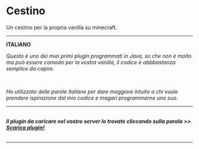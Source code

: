 # Cestino

Un cestino per la propria vanilla su minecraft.
<br>
<hr>

<b>ITALIANO</b> 

<i>Questo è uno dei miei primi plugin programmati in Java, so che non è molto ma può essere comodo per la vostra vanilla, il codice è abbbastanza semplice da capire.<i>
  
<br>

<i>Ho utilizzato delle parole italiane per dare maggiore intuito a chi vuole prendere ispirazione dal mio codice e magari programmarne uno suo. <i>

  
<hr>
<br>
  <b>Il plugin da caricare nel vostro server lo trovate cliccando sulla parola >> <a href="https://bit.ly/3aj1SBK">Scarica plugin!</a> <b>
<br>    
<br>
<hr>
